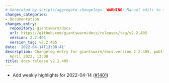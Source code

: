 ```yaml
---
# Generated by scripts/aggregate-changelogs. WARNING: Manual edits to this files will be overwritten.
changes_categories:
- Documentation
changes_entry:
  repository: giantswarm/docs
  url: https://github.com/giantswarm/docs/releases/tag/v2.2.405
  version: 2.2.405
  version_tag: v2.2.405
date: '2022-04-14T13:08:41'
description: Changelog entry for giantswarm/docs version 2.2.405, published on 14
  April 2022, 13:08
title: docs release v2.2.405
---
```


- Add weekly highlights for 2022-04-14 ([#1401](https://github.com/giantswarm/docs/pull/1401))
